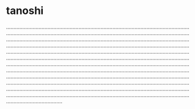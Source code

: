 # tanoshi
......................................................................................................................................................................................................................................................................................................................................................................................................................................................................................................................................................................................................................................................................................................................................................................................................................................................................................................................................................................................................................................................................................................................................................................................................................................................................................................................................................................................................................................................................................................................................................................................